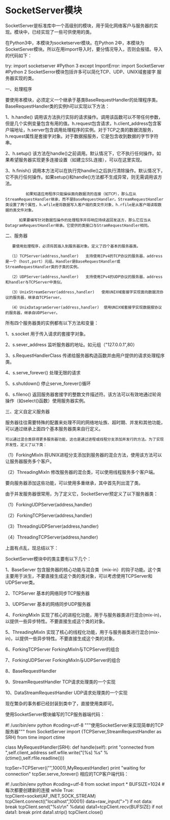 # SocketServer模块

SocketServer是标准库中一个高级别的模块，用于简化网络客户与服务器的实现。模块中，已经实现了一些可供使用的类。

在Python3中，本模块为socketserver模块。在Python 2中，本模块为SocketServer模块。所以在用import导入时，要分情况导入，否则会报错。导入的代码如下：

try:
    import socketserver      #Python 3
except ImportError:
    import SocketServer      #Python 2
SocketSerror模块包括许多可以简化TCP、UDP、UNIX域套接字  服务器实现的类。

一、处理程序

要使用本模块，必须定义一个继承于基类BaseRequestHandler的处理程序类。BaseRequestHandler类的实例h可以实现以下方法：

1、h.handle()  调用该方法执行实际的请求操作。调用该函数可以不带任何参数，但是几个实例变量包含有用的值。h.request包含请求，h.client_address包含客户端地址，h.server包含调用处理程序的实例。对于TCP之类的数据流服务，h.request属性是套接字对象。对于数据报服务，它是包含收到数据的字节字符串。

2、h.setup()   该方法在handle()之前调用。默认情况下，它不执行任何操作。如果希望服务器实现更多连接设置（如建立SSL连接），可以在这里实现。

3、h.finish()   调用本方法可以在执行完handle()之后执行清除操作。默认情况下，它不执行任何操作。如果setup()和handle()方法都不生成异常，则无需调用该方法。

             如果知道应用程序只能操纵面向数据流的连接（如TCP），那么应从StreamRequestHandler继承，而不是BaseRequestHandler。StreamRequestHandler类设置了两个属性，h.wfile是将数据写入客户端的类文件对象，h.rfile是从客户端读取数据的类文件对象。

          如果要编写针对数据包操作的处理程序并将响应持续返回发送方，那么它应当从DatagramRequestHandler继承。它提供的类接口与StramRequestHandler相同。

二、服务器

       要使用处理程序，必须将其插入到服务器对象。定义了四个基本的服务器类。

      （1）TCPServer(address,handler)   支持使用IPv4的TCP协议的服务器，address是一个（host,port）元组。Handler是BaseRequestHandler或StreamRequestHandler类的子类的实例。

      （2）UDPServer(address,handler)   支持使用IPv4的UDP协议的服务器，address和handler与TCPServer中类似。

      （3）UnixStreamServer(address,handler)   使用UNIX域套接字实现面向数据流协议的服务器，继承自TCPServer。

      （4）UnixDatagramServer(address,handler)  使用UNIX域套接字实现数据报协议的服务器，继承自UDPServer。

所有四个服务器类的实例都有以下方法和变量：

1、s.socket   用于传入请求的套接字对象。

2、s.sever_address  监听服务器的地址。如元组（"127.0.0.1",80）

3、s.RequestHandlerClass   传递给服务器构造函数并由用户提供的请求处理程序类。

4、s.serve_forever()  处理无限的请求

5、s.shutdown()   停止serve_forever()循环

6、s.fileno()   返回服务器套接字的整数文件描述符。该方法可以有效地通过轮询操作（如select()函数）使用服务器实例。

三、定义自定义服务器

服务器往往需要特殊的配置来处理不同的网络地址族、超时期、并发和其他功能，可以通过继承上面四个基本服务器类来自行定义。

    可以通过混合类获得更多服务器功能，这也是通过进程或线程分支添加并发行的方法。为了实现并发性，定义了以下类：

（1）ForkingMixIn         将UNIX进程分支添加到服务器的混合方法，使用该方法可以让服务器服务多个客户。

（2）ThreadingMixIn    修改服务器的混合类，可以使用线程服务多个客户端。

要向服务器添加这些功能，可以使用多重继承，其中首先列出混了类。

由于并发服务器很常用，为了定义它，SocketServer预定义了以下服务器类：

（1）ForkingUDPServer(address,handler)   

（2）ForkingTCPServer(address,handler)

（3）ThreadingUDPServer(address,handler)

（4）ThreadingTCPServer(address,handler)

 

上面有点乱，现总结以下：

SocketServer模块中的类主要有以下几个：

1、BaseServer    包含服务器的核心功能与混合类（mix-in）的钩子功能。这个类主要用于派生，不要直接生成这个类的类对象，可以考虑使用TCPServer和UDPServer类。

2、TCPServer    基本的网络同步TCP服务器

3、UDPServer    基本的网络同步UDP服务器

4、ForkingMixIn   实现了核心的进程化功能，用于与服务器类进行混合(mix-in)，以提供一些异步特性。不要直接生成这个类的对象。

5、ThreadingMixIn   实现了核心的线程化功能，用于与服务器类进行混合(mix-in)，以提供一些异步特性。不要直接生成这个类的对象。

6、ForkingTCPServer     ForkingMixIn与TCPServer的组合

7、ForkingUDPServer    ForkingMixIn与UDPServer的组合

8、BaseRequestHandler

9、StreamRequestHandler    TCP请求处理类的一个实现

10、DataStreamRequestHandler   UDP请求处理类的一个实现

 

现在繁杂的事务都已经封装到类中了，直接使用类即可。

使用SocketServer模块编写的TCP服务器端代码：

#! /usr/bin/env python
#coding=utf-8
"""使用SocketServer来实现简单的TCP服务器"""
from SocketServer import (TCPServer,StreamRequestHandler  as SRH)
from time import ctime

class MyRequestHandler(SRH):
    def handle(self):
        print "connected from ",self.client_address
        self.wfile.write("[%s] %s"  %(ctime(),self.rfile.readline()))

tcpSer=TCPServer(("",10001),MyRequestHandler)
print "waiting for connection"
tcpSer.serve_forever()
 相应的TCP客户端代码：

#! /usr/bin/env python
#coding=utf-8
from socket import *
BUFSIZE=1024
#每次都要创建新的连接
while True:
    tcpClient=socket(AF_INET,SOCK_STREAM)
    tcpClient.connect(("localhost",10001))
    data=raw_input(">")
    if not data:
        break
    tcpClient.send("%s\r\n" %data)
    data1=tcpClient.recv(BUFSIZE)
    if not data1:
        break
    print data1.strip()
    tcpClient.close()